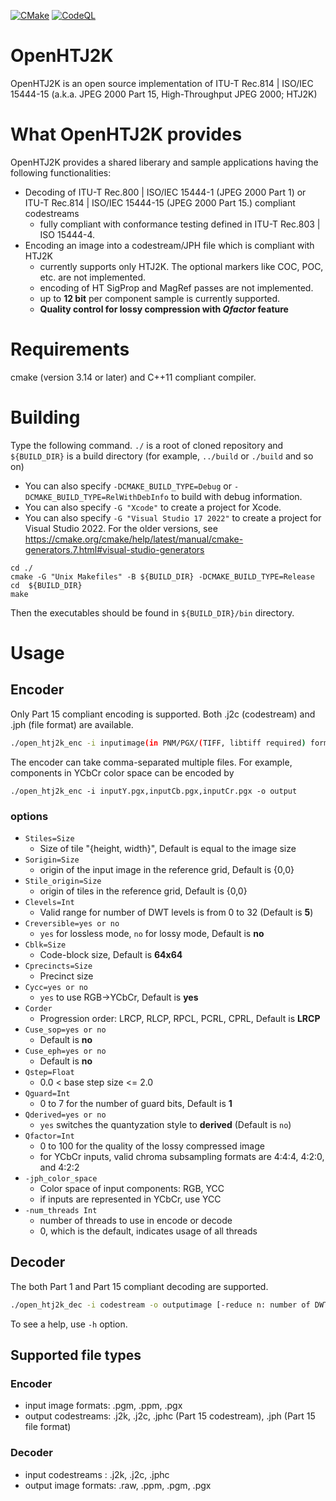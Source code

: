 [![CMake](https://github.com/osamu620/OpenHTJ2K/actions/workflows/cmake.yml/badge.svg?branch=main)](https://github.com/osamu620/OpenHTJ2K/actions/workflows/cmake.yml)
[![CodeQL](https://github.com/osamu620/OpenHTJ2K/actions/workflows/codeql-analysis.yml/badge.svg)](https://github.com/osamu620/OpenHTJ2K/actions/workflows/codeql-analysis.yml)
# OpenHTJ2K
OpenHTJ2K is an open source implementation of ITU-T Rec.814 | ISO/IEC 15444-15 (a.k.a. JPEG 2000 Part 15, High-Throughput JPEG 2000; HTJ2K)

# What OpenHTJ2K provides
OpenHTJ2K provides a shared liberary and sample applications having the following functionalities:
- Decoding of ITU-T Rec.800 | ISO/IEC 15444-1 (JPEG 2000 Part 1) or ITU-T Rec.814 | ISO/IEC 15444-15 (JPEG 2000 Part 15.) compliant codestreams
  - fully compliant with conformance testing defined in ITU-T Rec.803 | ISO 15444-4.
- Encoding an image into a codestream/JPH file which is compliant with HTJ2K
  - currently supports only HTJ2K. The optional markers like COC, POC, etc. are not implemented.
  - encoding of HT SigProp and MagRef passes are not implemented.
  - up to **12 bit** per component sample is currently supported. 
  - **Quality control for lossy compression with ***Qfactor*** feature** 

# Requirements
cmake (version 3.14 or later) and C++11 compliant compiler.

# Building
Type the following command. `./` is a root of cloned repository and `${BUILD_DIR}` is a build directory (for example, `../build` or `./build` and so on)

- You can also specify `-DCMAKE_BUILD_TYPE=Debug` or `-DCMAKE_BUILD_TYPE=RelWithDebInfo` to build with debug information.
- You can also specify `-G "Xcode"` to create a project for Xcode.
- You can also specify `-G "Visual Studio 17 2022"` to create a project for Visual Studio 2022. For the older versions,
see https://cmake.org/cmake/help/latest/manual/cmake-generators.7.html#visual-studio-generators

```
cd ./
cmake -G "Unix Makefiles" -B ${BUILD_DIR} -DCMAKE_BUILD_TYPE=Release
cd  ${BUILD_DIR}
make
```

Then the executables should be found in `${BUILD_DIR}/bin` directory.

# Usage
## Encoder
Only Part 15 compliant encoding is supported. Both .j2c (codestream) and .jph (file format) are available. 
```bash
./open_htj2k_enc -i inputimage(in PNM/PGX/(TIFF, libtiff required) format) -o output [options...]
```
The encoder can take comma-separated multiple files. For example, components in YCbCr color space can be encoded by
```
./open_htj2k_enc -i inputY.pgx,inputCb.pgx,inputCr.pgx -o output 
```

### options
- `Stiles=Size`
  - Size of tile "{height, width}", Default is equal to the image size
- `Sorigin=Size`
  - origin of the input image in the reference grid, Default is {0,0} 
- `Stile_origin=Size`
  - origin of tiles in the reference grid, Default is {0,0}
- `Clevels=Int`
  - Valid range for number of DWT levels is from 0 to 32 (Default is **5**)
- `Creversible=yes or no`
  - `yes` for lossless mode, `no` for lossy mode, Default is **no**
- `Cblk=Size`
  - Code-block size, Default is **64x64**
- `Cprecincts=Size`
  - Precinct size
- `Cycc=yes or no`
  - `yes` to use RGB->YCbCr, Default is **yes**
- `Corder`
  - Progression order: LRCP, RLCP, RPCL, PCRL, CPRL, Default is **LRCP**
- `Cuse_sop=yes or no`
  - Default is **no** 
- `Cuse_eph=yes or no`
  - Default is **no**
- `Qstep=Float`
  - 0.0 < base step size <= 2.0
- `Qguard=Int`
  - 0 to 7 for the number of guard bits, Default is **1** 
- `Qderived=yes or no`
  - `yes` switches the quantyzation style to **derived** (Default is `no`)
- `Qfactor=Int`
  - 0 to 100 for the quality of the lossy compressed image
  - for YCbCr inputs, valid chroma subsampling formats are 4:4:4, 4:2:0, and 4:2:2
- `-jph_color_space`
  - Color space of input components: RGB, YCC
  - if inputs are represented in YCbCr, use YCC
- `-num_threads Int`
  - number of threads to use in encode or decode
  - 0, which is the default, indicates usage of all threads

## Decoder
The both Part 1 and Part 15 compliant decoding are supported.
```bash
./open_htj2k_dec -i codestream -o outputimage [-reduce n: number of DWT level reduction]
```
To see a help, use `-h` option.

## Supported file types
### Encoder
- input image formats: .pgm, .ppm, .pgx
- output codestreams: .j2k, .j2c, .jphc (Part 15 codestream), .jph (Part 15 file format)
### Decoder
- input codestreams : .j2k, .j2c, .jphc
- output image formats: .raw, .ppm, .pgm, .pgx
